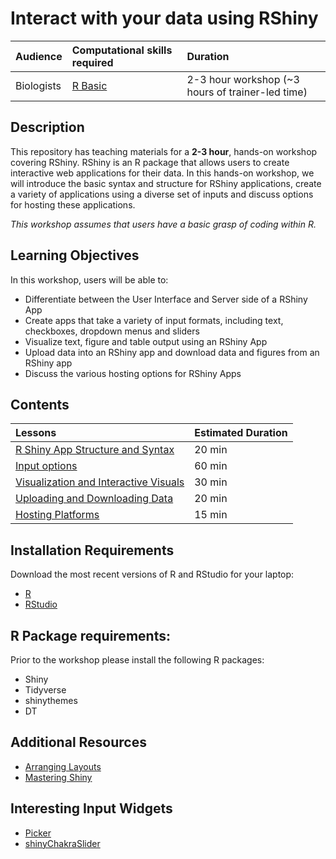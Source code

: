 # Interact with your data using RShiny

| Audience | Computational skills required | Duration |
:----------|:----------|:----------|
| Biologists | [R Basic](https://hbctraining.github.io/Training-modules/IntroR/) | 2-3 hour workshop (~3 hours of trainer-led time)|


## Description

This repository has teaching materials for a **2-3 hour**, hands-on workshop covering RShiny. RShiny is an R package that allows users to create interactive web applications for their data. In this hands-on workshop, we will introduce the basic syntax and structure for RShiny applications, create a variety of applications using a diverse set of inputs and discuss options for hosting these applications.

*This workshop assumes that users have a basic grasp of coding within R.*

## Learning Objectives

In this workshop, users will be able to:
- Differentiate between the User Interface and Server side of a RShiny App
- Create apps that take a variety of input formats, including text, checkboxes, dropdown menus and sliders
- Visualize text, figure and table output using an RShiny App
- Upload data into an RShiny app and download data and figures from an RShiny app
- Discuss the various hosting options for RShiny Apps 

## Contents

| Lessons            | Estimated Duration |
|:------------------------|:----------|
| [R Shiny App Structure and Syntax](lessons/01_syntax_and_structure.md) | 20 min | 
| [Input options](lessons/02_inputs.md) | 60 min |
| [Visualization and Interactive Visuals](lessons/03_visuals.md) | 30 min | 
| [Uploading and Downloading Data](lessons/04_uploading_downloading_data.md) | 20 min | 
| [Hosting Platforms](lessons/05_hosting.md) | 15 min | 

## Installation Requirements

Download the most recent versions of R and RStudio for your laptop:

 - [R](http://lib.stat.cmu.edu/R/CRAN/) 
 - [RStudio](https://www.rstudio.com/products/rstudio/download/#download)

## R Package requirements:

Prior to the workshop please install the following R packages:

- Shiny
- Tidyverse
- shinythemes
- DT

## Additional Resources

- [Arranging Layouts](lessons/layouts.md)
- [Mastering Shiny](https://mastering-shiny.org/)

## Interesting Input Widgets
- [Picker](https://github.com/hms-dbmi/picker)
- [shinyChakraSlider](https://github.com/stla/shinyChakraSlider)
